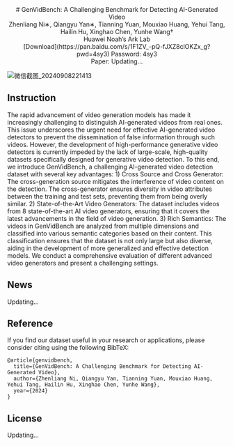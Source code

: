 <center> # GenVidBench: A Challenging Benchmark for Detecting AI-Generated Video  </center>

<center> Zhenliang Ni∗, Qiangyu Yan∗, Tianning Yuan, Mouxiao Huang, Yehui Tang, Hailin Hu, Xinghao Chen, Yunhe Wang† </center>

<center> Huawei Noah’s Ark Lab </center>

<center> [Download](https://pan.baidu.com/s/1F1ZV_-pQ-fJXZ8clOKZx_g?pwd=4sy3)    Password: 4sy3 </center>

<center> Paper: Updating... </center>

![微信截图_20240908221413](https://github.com/user-attachments/assets/8e34a3fe-5dfa-4424-8657-7290d5a0248a)

Instruction
---
The rapid advancement of video generation models has made it increasingly challenging to distinguish AI-generated videos from real ones. This issue underscores the urgent need for effective AI-generated video detectors to prevent the dissemination of false information through such videos. However, the development of high-performance generative video detectors is currently impeded by the lack of large-scale, high-quality datasets specifically designed for generative video detection. To this end, we introduce GenVidBench, a challenging AI-generated video detection dataset with several key advantages: 1) Cross Source and Cross Generator: The cross-generation source mitigates the interference of video content on the detection. The cross-generator ensures diversity in video attributes between the training and test sets, preventing them from being overly similar. 2) State-of-the-Art Video Generators: The dataset includes videos from 8 state-of-the-art AI video generators, ensuring that it covers the latest advancements in the field of video generation. 3) Rich Semantics: The videos in GenVidBench are analyzed from multiple dimensions and classified into various semantic categories based on their content. This classification ensures that the dataset is not only large but also diverse, aiding in the development of more generalized and effective detection models. We conduct a comprehensive evaluation of different advanced video generators and present a challenging settings.

News
---
Updating...

Reference
---
If you find our dataset useful in your research or applications, please consider citing using the following BibTeX:

```
@article{genvidbench,
  title={GenVidBench: A Challenging Benchmark for Detecting AI-Generated Video},
  author={Zhenliang Ni, Qiangyu Yan, Tianning Yuan, Mouxiao Huang, Yehui Tang, Hailin Hu, Xinghao Chen, Yunhe Wang},
  year={2024}
}
```

License
---
Updating...
